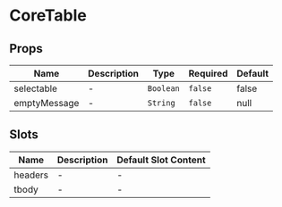 # CoreTable

## Props

<!-- @vuese:CoreTable:props:start -->
|Name|Description|Type|Required|Default|
|---|---|---|---|---|
|selectable|-|`Boolean`|`false`|false|
|emptyMessage|-|`String`|`false`|null|

<!-- @vuese:CoreTable:props:end -->


## Slots

<!-- @vuese:CoreTable:slots:start -->
|Name|Description|Default Slot Content|
|---|---|---|
|headers|-|-|
|tbody|-|-|

<!-- @vuese:CoreTable:slots:end -->
